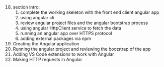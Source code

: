 18. section intro:
    1. complete the working skeleton with the front end client angular app
    2. using angular cli
    3. review angular project files and the angular bootstrap process
    4. using angular HttpClient service to fetch the data
    5. running an angular app over HTTPS protocol
    6. adding external packages via npm
19. Creating the Angular application
20. Running the angular project and reviewing the bootstrap of the app
21. Adding VS Code extensions to work with Angular
22. Making HTTP requests in Angular